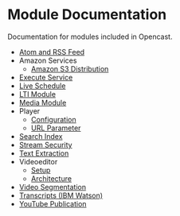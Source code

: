 # Module Documentation

Documentation for modules included in Opencast.

* [Atom and RSS Feed](atomrss.md)
* Amazon Services
    * [Amazon S3 Distribution](awss3distribution.md)
* [Execute Service](execute.md)
* [Live  Schedule](liveschedule.md)
* [LTI Module](ltimodule.md)
* [Media Module](mediamodule.configuration.md)
* Player
    * [Configuration](player.configuration.md)
    * [URL Parameter](player.url.parameter.md)
* [Search Index](searchindex.md)
* [Stream Security](stream-security.md)
* [Text Extraction](textextraction.md)
* Videoeditor
    * [Setup](videoeditor.setup.md)
    * [Architecture](videoeditor.architecture.md)
* [Video Segmentation](videosegmentation.md)
* [Transcripts (IBM Watson)](watsontranscripts.md)
* [YouTube Publication](youtubepublication.md)
